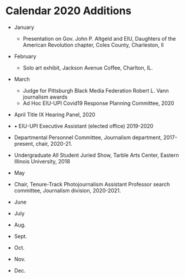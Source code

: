 # Calendar 2020 Additions
- January
  - Presentation on Gov. John P. Altgeld and EIU, Daughters of the American Revolution chapter, Coles County, Charleston, Il
- February
  - Solo art exhibit, Jackson Avenue Coffee, Charlton, IL.
- March
  - Judge for Pittsburgh Black Media Federation Robert L. Vann journalism awards
  - Ad Hoc EIU-UPI Covid19 Response Planning Committee, 2020
- April
Title IX Hearing Panel, 2020
- •	EIU-UPI Executive Assistant (elected office) 2019-2020
- Departmental Personnel Committee, Journalism department, 2017-present, chair, 2020-21.
- Undergraduate All Student Juried Show, Tarble Arts Center, Eastern Illinois University, 2018
- May
- Chair, Tenure-Track Photojournalism Assistant Professor search committee, Journalism division, 2020-2021.

- June
- July
- Aug.
- Sept.
- Oct.
- Nov.
- Dec.
